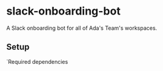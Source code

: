 # slack-onboarding-bot
A Slack onboarding bot for all of Ada's Team's workspaces.


## Setup
`Required dependencies 
